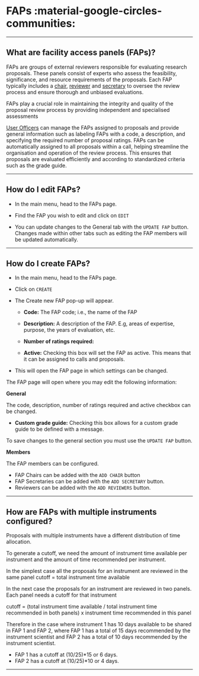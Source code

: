 # FAPs :material-google-circles-communities: 

_________________________________________________________________________________________________________

## What are facility access panels (FAPs)?

FAPs are groups of external reviewers responsible for evaluating research proposals. These panels consist of experts who assess the feasibility, significance, and resource requirements of the proposals. Each FAP typically includes a [chair](roles.md), [reviewer](roles.md) and [secretary](roles.md) to oversee the review process and ensure thorough and unbiased evaluations. 

FAPs play a crucial role in maintaining the integrity and quality of the proposal review process by providing independent and specialised assessments

[User Officers](roles.md) can manage the FAPs assigned to proposals and provide general information such as labeling FAPs with a code, a description, and specifying the required number of proposal ratings. FAPs can be automatically assigned to all proposals within a call, helping streamline the organisation and operation of the review process. This ensures that proposals are evaluated efficiently and according to standardized criteria such as the grade guide. 

_________________________________________________________________________________________________________

## How do I edit FAPs?

* In the main menu, head to the FAPs page.

* Find the FAP you wish to edit and click on `EDIT`

* You can update changes to the General tab with the `UPDATE FAP` button. Changes made within other tabs such as editing the FAP members will be updated automatically.

_________________________________________________________________________________________________________

##  How do I create FAPs?

* In the main menu, head to the FAPs page.

* Click on `CREATE` 

* The Create new FAP pop-up will appear. 

    - **Code:** The FAP code; i.e., the name of the FAP

    - **Description:** A description of the FAP. E.g, areas of expertise, purpose, the years of evaluation, etc.

    - **Number of ratings required:** 

    - **Active:** Checking this box will set the FAP as active. This means that it can be assigned to calls and proposals. 

* This will open the FAP page in which settings can be changed. 

The FAP page will open where you may edit the following information:

**General**

The code, description, number of ratings required and active checkbox can be changed. 

- **Custom grade guide:** Checking this box allows for a custom grade guide to be defined with a message.

To save changes to the general section you must use the `UPDATE FAP` button.

**Members**

The FAP members can be configured. 

* FAP Chairs can be added with the `ADD CHAIR` button
* FAP Secretaries can be added with the `ADD SECRETARY` button.
* Reviewers can be added with the `ADD REVIEWERS` button.

_________________________________________________________________________________________________________

## How are FAPs with multiple instruments configured?

Proposals with multiple instruments have a different distribution of time allocation.

To generate a cutoff, we need the amount of instrument time available per instrument and the amount of time recommended per instrument. 

In the simplest case all the proposals for an instrument are reviewed in the same panel
cutoff = total instrument time available

In the next case the proposals for an instrument are reviewed in two panels. Each panel needs a cutoff for that instrument

cutoff = (total instrument time available / total instrument time recommended in both panels) x instrument time recommended in this panel

Therefore in the case where instrument 1 has 10 days available to be shared in FAP 1 and FAP 2, where FAP 1 has a total of 15 days recommended by the instrument scientist and FAP 2 has a total of 10 days recommended by the instrument scientist.

* FAP 1 has a cutoff at (10/25)*15 or 6 days.
* FAP 2 has a cutoff at (10/25)*10 or 4 days.

_________________________________________________________________________________________________________
